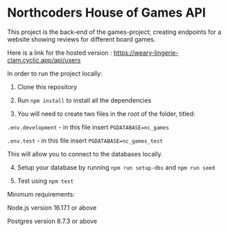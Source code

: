 # Northcoders House of Games API

This project is the back-end of the games-project; creating endpoints for a website showing reviews for different board games. 

Here is a link for the hosted version : https://weary-lingerie-clam.cyclic.app/api/users

In order to run the project locally:

1. Clone this repository

2. Run ```npm install``` to install all the dependencies 

3. You will need to create two files in the root of the folder, titled:

```.env.development``` - in this file insert ```PGDATABASE=nc_games```

```.env.test``` - in this file insert ```PGDATABASE=nc_games_test```

This will allow you to connect to the databases locally. 

4. Setup your database by running ```npm run setup-dbs``` and ```npm run seed```

5. Test using ```npm test```

Minimum requirements: 

Node.js version 16.17.1 or above 

Postgres version 8.7.3 or above
